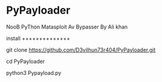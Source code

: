 # PyPayloader
NooB PyThon Matasploit Av Bypasser By Ali khan

install ++++++++++++++

git clone https://github.com/D3vilhun73r404/PyPayloader.git

cd PyPayloader

python3 Pypayload.py

